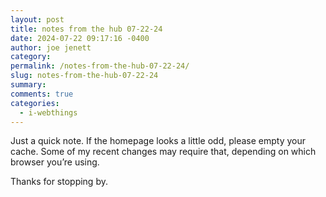 ```yaml
---
layout: post
title: notes from the hub 07-22-24
date: 2024-07-22 09:17:16 -0400
author: joe jenett
category: 
permalink: /notes-from-the-hub-07-22-24/
slug: notes-from-the-hub-07-22-24
summary: 
comments: true
categories:
  - i-webthings
---
```

Just a quick note. If the homepage looks a little odd, please empty your cache. Some of my recent changes may require that, depending on which browser you’re using.

Thanks for stopping by.

<a href="https://brid.gy/publish/mastodon"></a>